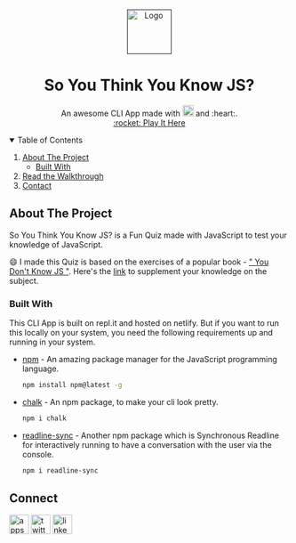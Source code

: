 <!-- PROJECT LOGO -->
<br />
<p align="center">
  <a href="">
    <img src="https://upload.wikimedia.org/wikipedia/commons/thumb/6/6a/JavaScript-logo.png/240px-JavaScript-logo.png" alt="Logo" width="80" height="80">
  </a>

  <h1 align="center">So You Think You Know JS?</h1>

  <p align="center">
    An awesome CLI App made with 
    <img src="https://devicons.github.io/devicon/devicon.git/icons/javascript/javascript-original.svg" alt="Javascript Logo" width="20" height="20"/> and :heart:.
    <br />
    <a href="https://repl.it/@ApurvChimralwar/markTwo-CLI-APP-So-You-Think-You-Know-JS-Quiz?​embed=1&output=1" target="blank">:rocket: Play It Here</a>
  </p>
</p>



<!-- TABLE OF CONTENTS -->
<details open="open">
  <summary>Table of Contents</summary>
  <ol>
    <li>
      <a href="#about-the-project">About The Project</a>
      <ul>
        <li><a href="#built-with">Built With</a></li>
      </ul>
    </li>
    <li><a href="#usage">Read the Walkthrough</a></li>
    <li><a href="#contact">Contact</a></li>
  </ol>
</details>



<!-- ABOUT THE PROJECT -->
## About The Project


So You Think You Know JS? is a Fun Quiz made with JavaScript to test your knowledge of JavaScript.

:smile: I made this Quiz is based on the exercises of a popular book - [" You Don't Know JS "](https://github.com/getify/You-Dont-Know-JS).
Here's the [link](https://github.com/austintackaberry/ydkjs-exercises) to supplement your knowledge on the subject.


<!-- GETTING STARTED -->
### Built With

This CLI App is built on repl.it and hosted on netlify.
But if you want to run this locally on your system, you need the following requirements up and running in your system.

* [npm](https://www.npmjs.com) - An amazing package manager for the JavaScript programming language.
  ```sh
  npm install npm@latest -g
  ```

* [chalk](https://www.npmjs.com/package/chalk) - An npm package, to make your cli look pretty.
  ```sh
  npm i chalk
  ```

* [readline-sync](https://www.npmjs.com/package/readline-sync) - Another npm package which is Synchronous Readline for interactively running to have a conversation with the user via the console.
  ```sh
  npm i readline-sync
  ```


<!-- CONTACT -->
## Connect

<p style="color: blue;" align="left">
    <a href="https://hashnode.com/@appsplash99" target="blank"><img align="center" src="https://cdn.hashnode.com/res/hashnode/image/upload/v1592752137870/scHk9tTaA.png" alt="appsplash99  Blog" height="35" width="35" /></a>
    <a href="https://twitter.com/ApurvChimralwar" target="blank"><img align="center" src="https://cdn.jsdelivr.net/npm/simple-icons@3.0.1/icons/twitter.svg" alt="twitter appsplash99" height="35" width="35" /></a>
    <a href="https://in.linkedin.com/in/ApurvChimralwar" target="blank"><img align="center" src="https://cdn.jsdelivr.net/npm/simple-icons@3.0.1/icons/linkedin.svg" alt="linkedin appsplash99" height="35" width="35" /></a>        
</p>
